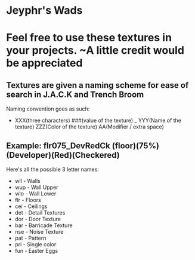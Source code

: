# Jeyphr's Wads
# Feel free to use these textures in your projects. ~A little credit would be appreciated

Textures are given a naming scheme for ease of search in J.A.C.K and Trench Broom
--
Naming convention goes as such:
- XXX(three characters) ###(value of the texture) _ YYY(Name of the texture) ZZZ(Color of the texture) AA(Modifier / extra space)

Example:
flr075_DevRedCk
(floor)(75%)(Developer)(Red)(Checkered)
--
Here's all the possible 3 letter names:
- wll - Walls
- wup - Wall Upper
- wlo - Wall Lower
- flr - Floors
- cei - Ceilings
- det - Detail Textures
- dor - Door Texture
- bar - Barricade Texture
- nse - Noise Texture
- pat - Pattern
- pri - Single color
- fun - Easter Eggs
